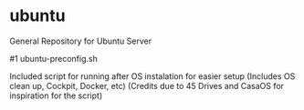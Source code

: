 # ubuntu
General Repository for Ubuntu Server

#1 ubuntu-preconfig.sh

Included script for running after OS instalation for easier setup
(Includes OS clean up, Cockpit, Docker, etc)
(Credits due to 45 Drives and CasaOS for inspiration for the script)
